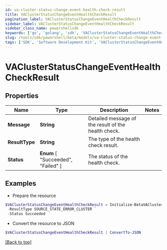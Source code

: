 ```yaml
---
id: va-cluster-status-change-event-health-check-result
title: VAClusterStatusChangeEventHealthCheckResult
pagination_label: VAClusterStatusChangeEventHealthCheckResult
sidebar_label: VAClusterStatusChangeEventHealthCheckResult
sidebar_class_name: powershellsdk
keywords: ['go', 'golang', 'sdk', 'VAClusterStatusChangeEventHealthCheckResult'] 
slug: /tools/sdk/powershell/beta/models/va-cluster-status-change-event-health-check-result
tags: ['SDK', 'Software Development Kit', 'VAClusterStatusChangeEventHealthCheckResult']
---
```



# VAClusterStatusChangeEventHealthCheckResult

## Properties

Name | Type | Description | Notes
------------ | ------------- | ------------- | -------------
**Message** |  **String** | Detailed message of the result of the health check. | 
**ResultType** |  **String** | The type of the health check result. | 
**Status** |   **Enum** [  "Succeeded",    "Failed" ] | The status of the health check. | 

## Examples

- Prepare the resource
```powershell
$VAClusterStatusChangeEventHealthCheckResult = Initialize-BetaVAClusterStatusChangeEventHealthCheckResult  -Message Test Connection failed with exception. Error message - java.lang Exception `
 -ResultType SOURCE_STATE_ERROR_CLUSTER `
 -Status Succeeded
```

- Convert the resource to JSON
```powershell
$VAClusterStatusChangeEventHealthCheckResult | ConvertTo-JSON
```


[[Back to top]](#) 

